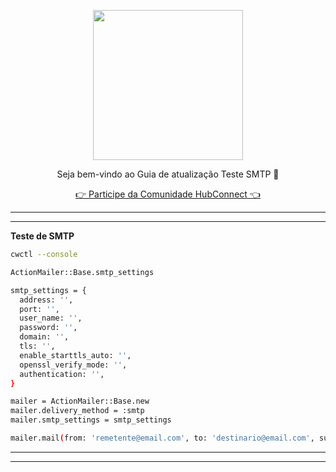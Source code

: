 <p align="center">
<img src="https://cwmkt.com.br/wp-content/uploads/2024/04/logo_github.png" width="240" />
<p align="center">Seja bem-vindo ao Guia de atualização Teste SMTP 🚀</p>
</p>
  
<p align="center"> 
<a href="https://hubconnect.top" target="_blank">👉 Participe da Comunidade HubConnect 👈</a>
</p>

<hr />
<hr />

**Teste de SMTP**

```bash
cwctl --console
```

```bash
ActionMailer::Base.smtp_settings
```

```bash
smtp_settings = {
  address: '',
  port: '',
  user_name: '',
  password: '',
  domain: '',
  tls: '',
  enable_starttls_auto: '',
  openssl_verify_mode: '',
  authentication: '',
}

mailer = ActionMailer::Base.new
mailer.delivery_method = :smtp
mailer.smtp_settings = smtp_settings

mailer.mail(from: 'remetente@email.com', to: 'destinario@email.com', subject: 'test', body: "Hello, you've got mail!").deliver
```

<hr />
<hr />
